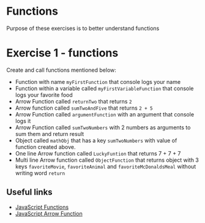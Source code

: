 # Functions
Purpose of these exercises is to better understand functions

# Exercise 1 - functions
Create and call functions mentioned below:
 - Function with name `myFirstFunction` that console logs your name
 - Function within a variable called `myFirstVariableFunction` that console logs your favorite food
 - Arrow Function called `returnTwo` that returns `2`
 - Arrow function called `sumTwoAndFive` that returns `2 + 5`
 - Arrow Function called `argumentFunction` with an argument that console logs it
 - Arrow Function called `sumTwoNumbers` with 2 numbers as arguments to sum them and return result
 - Object called `mathObj` that has a key `sumTwoNumbers` with value of function created above.
 - One line Arrow function called `LuckyFuntion` that returns 7 + 7 + 7
 - Multi line Arrow function called `ObjectFunction` that returns object with 3 keys `favoriteMovie`, `favoriteAnimal` and `favoriteMcDonaldsMeal` without writing word `return`

## Useful links
- [JavaScript Functions](https://www.w3schools.com/js/js_functions.asp)
- [JavaScript Arrow Function](https://www.w3schools.com/js/js_arrow_function.asp)
